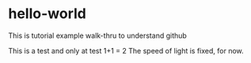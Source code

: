 # hello-world
This is tutorial example walk-thru to understand github

This is a test and only at test
1+1 = 2
The speed of light is fixed, for now.

